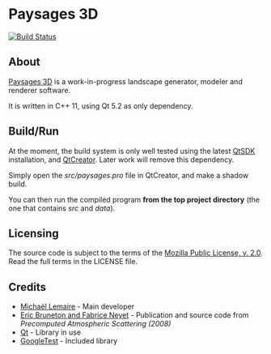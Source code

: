 Paysages 3D
===========

[![Build Status](https://travis-ci.org/thunderk/paysages3d.png)](https://travis-ci.org/thunderk/paysages3d)

About
-----

[Paysages 3D](http://www.paysages3d.com) is a work-in-progress landscape generator, modeler and renderer software.

It is written in C++ 11, using Qt 5.2 as only dependency.

Build/Run
---------

At the moment, the build system is only well tested using the latest [QtSDK](http://qt-project.org/downloads) installation, and [QtCreator](http://qt-project.org/downloads#qt-creator). Later work will remove this dependency.

Simply open the *src/paysages.pro* file in QtCreator, and make a shadow build.

You can then run the compiled program **from the top project directory** (the one that contains *src* and *data*).

Licensing
---------

The source code is subject to the terms of the [Mozilla Public License, v. 2.0](http://mozilla.org/MPL/2.0/). Read the full terms in the LICENSE file.

Credits
-------

* [Michaël Lemaire](http://thunderk.net) - Main developer
* [Eric Bruneton and Fabrice Neyet](http://www-evasion.imag.fr/Membres/Eric.Bruneton/) - Publication and source code from *Precomputed Atmospheric Scattering (2008)*
* [Qt](http://qt-project.org/) - Library in use
* [GoogleTest](https://code.google.com/p/googletest/) - Included library
